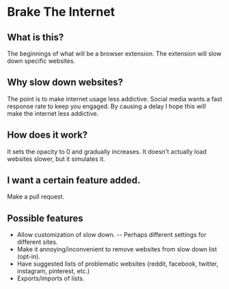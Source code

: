 # Brake The Internet

## What is this?

The beginnings of what will be a browser extension. The extension will slow down specific websites.

## Why slow down websites?

The point is to make internet usage less addictive. Social media wants a fast response rate to keep you engaged. By
causing a delay I hope this will make the internet less addictive.

## How does it work?

It sets the opacity to 0 and gradually increases. It doesn't actually load websites slower, but it simulates it.


## I want a certain feature added.

Make a pull request.


## Possible features

- Allow customization of slow down.
-- Perhaps different settings for different sites.
- Make it annoying/inconvenient to remove websites from slow down list (opt-in).
- Have suggested lists of problematic websites (reddit, facebook, twitter, instagram, pinterest, etc.)
- Exports/imports of lists.
